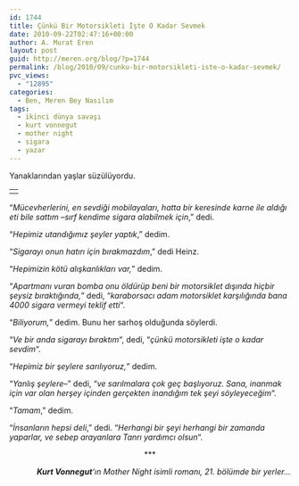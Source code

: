 ```yaml
---
id: 1744
title: Çünkü Bir Motorsikleti İşte O Kadar Sevmek
date: 2010-09-22T02:47:16+00:00
author: A. Murat Eren
layout: post
guid: http://meren.org/blog/?p=1744
permalink: /blog/2010/09/cunku-bir-motorsikleti-iste-o-kadar-sevmek/
pvc_views:
  - "12895"
categories:
  - Ben, Meren Bey Nasılım
tags:
  - ikinci dünya savaşı
  - kurt vonnegut
  - mother night
  - sigara
  - yazar
---
```

Yanaklarından yaşlar süzülüyordu.

<table border="0" width="100%">
  <tr>
    <td align="center">
      <img src="{{ site.baseurl }}/images/cunku-bir-motorsikleti-iste-o-kadar-sevmek-vonnegut-800px.jpg" alt="" />
    </td>
  </tr>
</table>

&#8220;_Mücevherlerini, en sevdiği mobilayaları, hatta bir keresinde karne ile aldığı eti bile sattım &#8211;sırf kendime sigara alabilmek için_,&#8221; dedi.
  
&#8220;_Hepimiz utandığımız şeyler yaptık_,&#8221; dedim.
  
&#8220;_Sigarayı onun hatırı için bırakmazdım_,&#8221; dedi Heinz.
  
&#8220;_Hepimizin kötü alışkanlıkları var,_&#8221; dedim.
  
&#8220;_Apartmanı vuran bomba onu öldürüp beni bir motorsiklet dışında hiçbir şeysiz bıraktığında,_&#8221; dedi, &#8220;_karaborsacı adam motorsiklet karşılığında bana 4000 sigara vermeyi teklif etti_&#8220;.
  
&#8220;_Biliyorum,_&#8221; dedim. Bunu her sarhoş olduğunda söylerdi.
  
&#8220;_Ve bir anda sigarayı bıraktım_&#8220;, dedi, &#8220;_çünkü motorsikleti işte o kadar sevdim_&#8220;.
  
&#8220;_Hepimiz bir şeylere sarılıyoruz,_&#8221; dedim.
  
&#8220;_Yanlış şeylere&#8211;_&#8221; dedi, &#8220;_ve sarılmalara çok geç başlıyoruz. Sana, inanmak için var olan herşey içinden gerçekten inandığım tek şeyi söyleyeceğim_&#8220;.
  
&#8220;_Tamam_,&#8221; dedim.
  
&#8220;_İnsanların hepsi deli_,&#8221; dedi. &#8220;_Herhangi bir şeyi herhangi bir zamanda yaparlar, ve sebep arayanlara Tanrı yardımcı olsun_&#8220;.

<p style="text-align: center;">
  ***
</p>

<p style="text-align: right;">
  <em><strong>Kurt Vonnegut</strong>&#8216;ın Mother Night isimli romanı, 21. bölümde bir yerler&#8230;</em>
</p>
